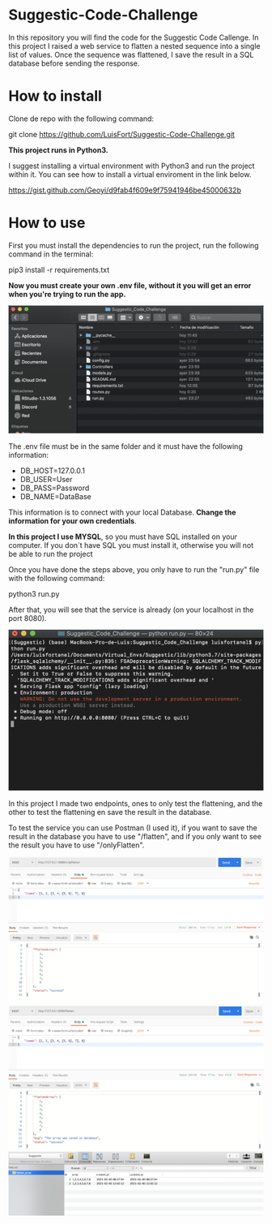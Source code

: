 # Suggestic-Code-Challenge
In this repository you will find the code for the Suggestic Code Callenge. In this project I raised a web service to flatten a nested sequence into a single
list of values. Once the sequence was flattened, I save the result in a SQL database before sending the response.

# How to install
Clone de repo with the following command:

git clone https://github.com/LuisFort/Suggestic-Code-Challenge.git

**This project runs in Python3.**

I suggest installing a virtual environment with Python3 and run the project within it. 
You can see how to install a virtual enviroment in the link below.

https://gist.github.com/Geoyi/d9fab4f609e9f75941946be45000632b

# How to use

First you must install the dependencies to run the project, run the following command in the terminal:

pip3 install -r requirements.txt

**Now you must create your own .env file, without it you will get an error when you're trying to run the app.**

<img src="images/creating_env.png" title="creating_env_file">

The .env file must be in the same folder and it must have the following information:

- DB_HOST=127.0.0.1
- DB_USER=User
- DB_PASS=Password
- DB_NAME=DataBase

This information is to connect with your local Database. **Change the information for your own credentials**.

**In this project I use MYSQL**, so you must have SQL installed on your computer. If you don´t have SQL you must install it, otherwise you will not be able to run the project

Once you have done the steps above, you only have to run the "run.py" file with the following command:

python3 run.py

After that, you will see that the service is already (on your localhost in the port 8080).

<img src="images/running_app.png" title="creating_env_file">

In this project I made two endpoints, ones to only test the flattening, and the other to test the flattening en save the result in the database.

To test the service you can use Postman (I used it), if you want to save the result in the database you have to use "/flatten", and if you only want to see the result you have to use "/onlyFlatten".

<img src="images/testing_1.png" title="testing_1">

<img src="images/testing_2.png" title="testing_2">

<img src="images/database.png" title="saving_database">




